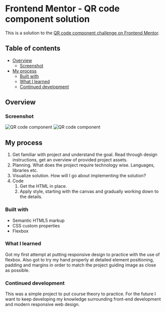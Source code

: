 # Frontend Mentor - QR code component solution

This is a solution to the [QR code component challenge on Frontend Mentor](https://www.frontendmentor.io/challenges/qr-code-component-iux_sIO_H).

## Table of contents

- [Overview](#overview)
  - [Screenshot](#screenshot)
- [My process](#my-process)
  - [Built with](#built-with)
  - [What I learned](#what-i-learned)
  - [Continued development](#continued-development)

## Overview

### Screenshot

![QR code component
](<Screenshot 2025-09-12 at 15.46.25.png>) 
![QR code component
](<Screenshot 2025-09-12 at 15.46.04.png>)

## My process

1. Get familiar with project and understand the goal. Read through design instructions, get an overview of provided project assets.
2. Planning. What does the project require technology wise. Languages, libraries etc.
3. Visualize solution. How will I go about implementing the solution?
4. Code
    1. Get the HTML in place.
    2. Apply style, starting with the canvas and gradually working down to the details.

### Built with

- Semantic HTML5 markup
- CSS custom properties
- Flexbox

### What I learned

Got my first attempt at putting responsive design to practice with the use of flexbox. Also got to try my hand properly at detailed element positioning, padding and margins in order to match the project guiding image as close as possible.

### Continued development

This was a simple project to put course theory to practice. For the future I want to keep developing my knowledge surrounding front-end development and modern responsive web design.
